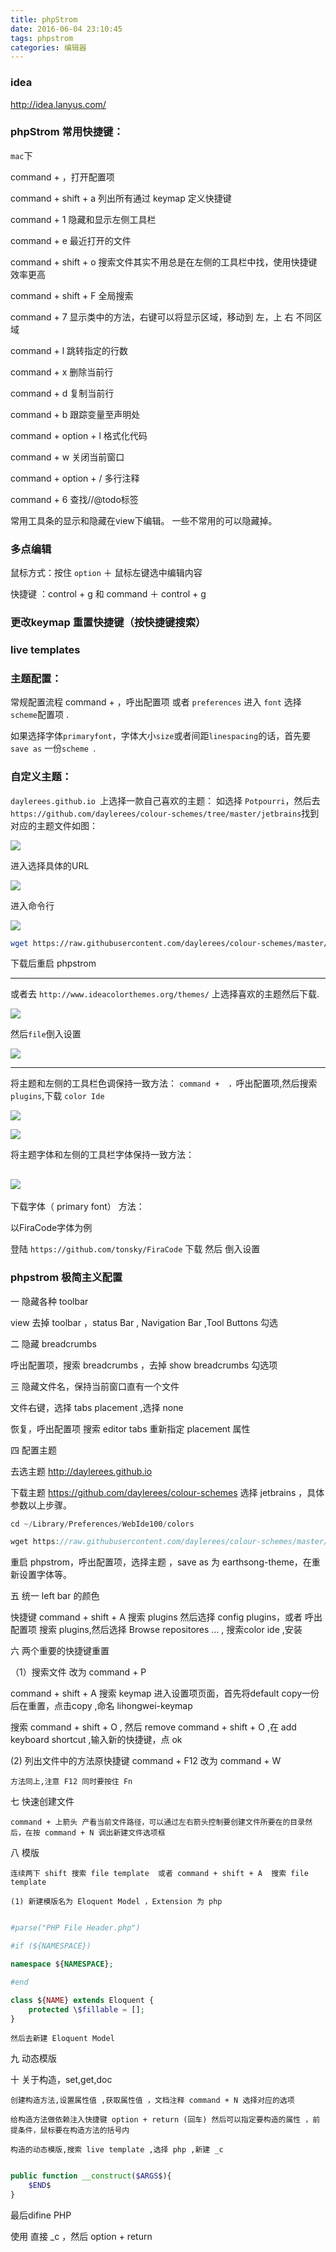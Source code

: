 ```yaml
---
title: phpStrom
date: 2016-06-04 23:10:45
tags: phpstrom
categories: 编辑器
---
```


### idea 

http://idea.lanyus.com/

### phpStrom 常用快捷键：

`mac`下

command + ，打开配置项

command + shift + a 列出所有通过 keymap 定义快捷键

command + 1 隐藏和显示左侧工具栏

command + e 最近打开的文件

command + shift + o 搜索文件其实不用总是在左侧的工具栏中找，使用快捷键效率更高

command + shift + F 全局搜索

command + 7 显示类中的方法，右键可以将显示区域，移动到 左，上 右 不同区域

command + l 跳转指定的行数

command + x 删除当前行

command + d 复制当前行

command + b 跟踪变量至声明处

command + option + l 格式化代码

command + w 关闭当前窗口

command + option + / 多行注释

command + 6   查找//@todo标签


常用工具条的显示和隐藏在view下编辑。 一些不常用的可以隐藏掉。

### 多点编辑

鼠标方式：按住 `option` ＋ 鼠标左键选中编辑内容

快捷键 ：control + g  和  command ＋ control + g

### 更改keymap 重置快捷键（按快捷键搜索）

### live templates


### 主题配置：

常规配置流程 command + ，呼出配置项 或者 `preferences` 进入 `font` 选择 `scheme`配置项 .
<!-- more -->
如果选择字体`primaryfont`，字体大小`size`或者间距`linespacing`的话，首先要`save as` 一份`scheme `.

### 自定义主题：

`daylerees.github.io `上选择一款自己喜欢的主题： 如选择 `Potpourri`，然后去
`https://github.com/daylerees/colour-schemes/tree/master/jetbrains`找到对应的主题文件如图：

![](http://o8979n2hu.bkt.clouddn.com/choose_theme.png)

进入选择具体的URL

![](http://o8979n2hu.bkt.clouddn.com/choose_theme_url.png)

进入命令行

![](http://o8979n2hu.bkt.clouddn.com/choose_theme_terminal.png)

```bash
wget https://raw.githubusercontent.com/daylerees/colour-schemes/master/jetbrains/potpourri.icls
```
下载后重启 phpstrom


----------

或者去 `http://www.ideacolorthemes.org/themes/` 上选择喜欢的主题然后下载. 

![](http://o8979n2hu.bkt.clouddn.com/choose_theme_down.png)

然后`file`倒入设置

![](http://o8979n2hu.bkt.clouddn.com/import.png)


----------

将主题和左侧的工具栏色调保持一致方法：
`command +  ，`呼出配置项,然后搜索`plugins`,下载 `color Ide`

![](http://o8979n2hu.bkt.clouddn.com/silbal_color.png)

![](http://o8979n2hu.bkt.clouddn.com/coloride_install.png)

将主题字体和左侧的工具栏字体保持一致方法：

![](http://o8979n2hu.bkt.clouddn.com/font.png)
----------

下载字体（ primary font） 方法：

以FiraCode字体为例

登陆 `https://github.com/tonsky/FiraCode`  下载 然后 倒入设置


### phpstrom 极简主义配置

一 隐藏各种 toolbar

view 去掉 toolbar ，status Bar , Navigation Bar ,Tool Buttons 勾选

二 隐藏 breadcrumbs 

呼出配置项，搜索 breadcrumbs ，去掉 show breadcrumbs 勾选项

三 隐藏文件名，保持当前窗口直有一个文件

文件右键，选择 tabs placement ,选择 none 

恢复，呼出配置项 搜索 editor tabs 重新指定 placement 属性

四 配置主题

去选主题 http://daylerees.github.io

下载主题 https://github.com/daylerees/colour-schemes 选择 jetbrains ，具体参数以上步骤。

```php
cd ~/Library/Preferences/WebIde100/colors

wget https://raw.githubusercontent.com/daylerees/colour-schemes/master/jetbrains/earthsong.icls
```

重启 phpstrom，呼出配置项，选择主题 ，save as 为 earthsong-theme，在重新设置字体等。

五 统一 left bar 的颜色

快捷键 command + shift + A  搜索 plugins 然后选择 config plugins，或者 呼出配置项 搜索 plugins,然后选择 Browse repositores ... , 搜索color ide ,安装


六 两个重要的快捷键重置

（1）搜索文件 改为 command + P

 command + shift + A  搜索 keymap 进入设置项页面，首先将default  copy一份后在重置，点击copy ,命名 lihongwei-keymap 

 搜索 command + shift + O , 然后 remove  command + shift + O ,在 add keyboard shortcut ,输入新的快捷键，点 ok 

 (2) 列出文件中的方法原快捷键 command + F12 改为 command + W

 	方法同上,注意 F12 同时要按住 Fn


七 快速创建文件

	command + 上箭头 产看当前文件路径，可以通过左右箭头控制要创建文件所要在的目录然后，在按 command + N 调出新建文件选项框

八 模版

	连续两下 shift 搜索 file template  或者 command + shift + A  搜索 file template

	(1) 新建模版名为 Eloquent Model ，Extension 为 php 

```php

#parse("PHP File Header.php")

#if (${NAMESPACE})

namespace ${NAMESPACE};

#end

class ${NAME} extends Eloquent {
    protected \$fillable = [];
}

```
	然后去新建 Eloquent Model

九 动态模版



十 关于构造，set,get,doc

	创建构造方法,设置属性值 ,获取属性值 ，文档注释 command + N 选择对应的选项

	给构造方法做依赖注入快捷键 option + return (回车) 然后可以指定要构造的属性 ，前提条件，鼠标要在构造方法的括号内

	构造的动态模版,搜索 live template ,选择 php ,新建 _c

```php

public function __construct($ARGS$){
    $END$
}

```

最后difine PHP

使用 直接 _c ，然后 option + return





